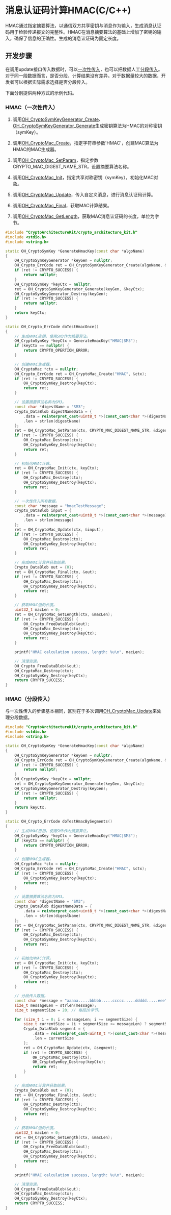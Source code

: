# 消息认证码计算HMAC(C/C++)

<!--Kit: Crypto Architecture Kit-->
<!--Subsystem: Security-->
<!--Owner: @zxz--3-->
<!--Designer: @lanming-->
<!--Tester: @PAFT-->
<!--Adviser: @zengyawen-->

HMAC通过指定摘要算法，以通信双方共享密钥与消息作为输入，生成消息认证码用于检验传递报文的完整性。HMAC在消息摘要算法的基础上增加了密钥的输入，确保了信息的正确性。生成的消息认证码为固定长度。

## 开发步骤

在调用update接口传入数据时，可以[一次性传入](#hmac一次性传入)，也可以把数据人工[分段传入](#hmac分段传入)。对于同一段数据而言，是否分段，计算结果没有差异。对于数据量较大的数据，开发者可以根据实际需求选择是否分段传入。

下面分别提供两种方式的示例代码。

### HMAC（一次性传入）

1. 调用[OH_CryptoSymKeyGenerator_Create](../../reference/apis-crypto-architecture-kit/capi-crypto-sym-key-h.md#oh_cryptosymkeygenerator_create)、[OH_CryptoSymKeyGenerator_Generate](../../reference/apis-crypto-architecture-kit/capi-crypto-sym-key-h.md#oh_cryptosymkeygenerator_generate)生成密钥算法为HMAC的对称密钥（symKey）。

2. 调用[OH_CryptoMac_Create](../../reference/apis-crypto-architecture-kit/capi-crypto-mac-h.md#oh_cryptomac_create)，指定字符串参数'HMAC'，创建MAC算法为HMAC的MAC生成器。

3. 调用[OH_CryptoMac_SetParam](../../reference/apis-crypto-architecture-kit/capi-crypto-mac-h.md#oh_cryptomac_setparam)，指定参数CRYPTO_MAC_DIGEST_NAME_STR，设置摘要算法名称。

4. 调用[OH_CryptoMac_Init](../../reference/apis-crypto-architecture-kit/capi-crypto-mac-h.md#oh_cryptomac_init)，指定共享对称密钥（symKey），初始化MAC对象。

5. 调用[OH_CryptoMac_Update](../../reference/apis-crypto-architecture-kit/capi-crypto-mac-h.md#oh_cryptomac_update)，传入自定义消息，进行消息认证码计算。

6. 调用[OH_CryptoMac_Final](../../reference/apis-crypto-architecture-kit/capi-crypto-mac-h.md#oh_cryptomac_final)，获取MAC计算结果。

7. 调用[OH_CryptoMac_GetLength](../../reference/apis-crypto-architecture-kit/capi-crypto-mac-h.md#oh_cryptomac_getlength)，获取MAC消息认证码的长度，单位为字节。

```C++
#include "CryptoArchitectureKit/crypto_architecture_kit.h"
#include <stdio.h>
#include <string.h>

static OH_CryptoSymKey *GenerateHmacKey(const char *algoName)
{
    OH_CryptoSymKeyGenerator *keyGen = nullptr;
    OH_Crypto_ErrCode ret = OH_CryptoSymKeyGenerator_Create(algoName, &keyGen);
    if (ret != CRYPTO_SUCCESS) {
        return nullptr;
    }
    OH_CryptoSymKey *keyCtx = nullptr;
    ret = OH_CryptoSymKeyGenerator_Generate(keyGen, &keyCtx);
    OH_CryptoSymKeyGenerator_Destroy(keyGen);
    if (ret != CRYPTO_SUCCESS) {
        return nullptr;
    }
    return keyCtx;
}

static OH_Crypto_ErrCode doTestHmacOnce()
{
    // 生成HMAC密钥，使用SM3作为摘要算法。
    OH_CryptoSymKey *keyCtx = GenerateHmacKey("HMAC|SM3");
    if (keyCtx == nullptr) {
        return CRYPTO_OPERTION_ERROR;
    }

    // 创建HMAC生成器。
    OH_CryptoMac *ctx = nullptr;
    OH_Crypto_ErrCode ret = OH_CryptoMac_Create("HMAC", &ctx);
    if (ret != CRYPTO_SUCCESS) {
        OH_CryptoSymKey_Destroy(keyCtx);
        return ret;
    }

    // 设置摘要算法名称为SM3。
    const char *digestName = "SM3";
    Crypto_DataBlob digestNameData = {
        .data = reinterpret_cast<uint8_t *>(const_cast<char *>(digestName)),
        .len = strlen(digestName)
    };
    ret = OH_CryptoMac_SetParam(ctx, CRYPTO_MAC_DIGEST_NAME_STR, &digestNameData);
    if (ret != CRYPTO_SUCCESS) {
        OH_CryptoMac_Destroy(ctx);
        OH_CryptoSymKey_Destroy(keyCtx);
        return ret;
    }

    // 初始化HMAC计算。
    ret = OH_CryptoMac_Init(ctx, keyCtx);
    if (ret != CRYPTO_SUCCESS) {
        OH_CryptoMac_Destroy(ctx);
        OH_CryptoSymKey_Destroy(keyCtx);
        return ret;
    }

    // 一次性传入所有数据。
    const char *message = "hmacTestMessage";
    Crypto_DataBlob input = {
        .data = reinterpret_cast<uint8_t *>(const_cast<char *>(message)),
        .len = strlen(message)
    };
    ret = OH_CryptoMac_Update(ctx, &input);
    if (ret != CRYPTO_SUCCESS) {
        OH_CryptoMac_Destroy(ctx);
        OH_CryptoSymKey_Destroy(keyCtx);
        return ret;
    }

    // 完成HMAC计算并获取结果。
    Crypto_DataBlob out = {0};
    ret = OH_CryptoMac_Final(ctx, &out);
    if (ret != CRYPTO_SUCCESS) {
        OH_CryptoMac_Destroy(ctx);
        OH_CryptoSymKey_Destroy(keyCtx);
        return ret;
    }

    // 获取HMAC值的长度。
    uint32_t macLen = 0;
    ret = OH_CryptoMac_GetLength(ctx, &macLen);
    if (ret != CRYPTO_SUCCESS) {
        OH_Crypto_FreeDataBlob(&out);
        OH_CryptoMac_Destroy(ctx);
        OH_CryptoSymKey_Destroy(keyCtx);
        return ret;
    }

    printf("HMAC calculation success, length: %u\n", macLen);

    // 清理资源。
    OH_Crypto_FreeDataBlob(&out);
    OH_CryptoMac_Destroy(ctx);
    OH_CryptoSymKey_Destroy(keyCtx);
    return CRYPTO_SUCCESS;
}
```

### HMAC（分段传入）

与一次性传入的步骤基本相同，区别在于多次调用[OH_CryptoMac_Update](../../reference/apis-crypto-architecture-kit/capi-crypto-mac-h.md#oh_cryptomac_update)来处理分段数据。

```C++
#include "CryptoArchitectureKit/crypto_architecture_kit.h"
#include <stdio.h>
#include <string.h>

static OH_CryptoSymKey *GenerateHmacKey(const char *algoName)
{
    OH_CryptoSymKeyGenerator *keyGen = nullptr;
    OH_Crypto_ErrCode ret = OH_CryptoSymKeyGenerator_Create(algoName, &keyGen);
    if (ret != CRYPTO_SUCCESS) {
        return nullptr;
    }
    OH_CryptoSymKey *keyCtx = nullptr;
    ret = OH_CryptoSymKeyGenerator_Generate(keyGen, &keyCtx);
    OH_CryptoSymKeyGenerator_Destroy(keyGen);
    if (ret != CRYPTO_SUCCESS) {
        return nullptr;
    }
    return keyCtx;
}

static OH_Crypto_ErrCode doTestHmacBySegments()
{
    // 生成HMAC密钥，使用SM3作为摘要算法。
    OH_CryptoSymKey *keyCtx = GenerateHmacKey("HMAC|SM3");
    if (keyCtx == nullptr) {
        return CRYPTO_OPERTION_ERROR;
    }

    // 创建HMAC生成器。
    OH_CryptoMac *ctx = nullptr;
    OH_Crypto_ErrCode ret = OH_CryptoMac_Create("HMAC", &ctx);
    if (ret != CRYPTO_SUCCESS) {
        OH_CryptoSymKey_Destroy(keyCtx);
        return ret;
    }

    // 设置摘要算法名称为SM3。
    const char *digestName = "SM3";
    Crypto_DataBlob digestNameData = {
        .data = reinterpret_cast<uint8_t *>(const_cast<char *>(digestName)),
        .len = strlen(digestName)
    };
    ret = OH_CryptoMac_SetParam(ctx, CRYPTO_MAC_DIGEST_NAME_STR, &digestNameData);
    if (ret != CRYPTO_SUCCESS) {
        OH_CryptoMac_Destroy(ctx);
        OH_CryptoSymKey_Destroy(keyCtx);
        return ret;
    }

    // 初始化HMAC计算。
    ret = OH_CryptoMac_Init(ctx, keyCtx);
    if (ret != CRYPTO_SUCCESS) {
        OH_CryptoMac_Destroy(ctx);
        OH_CryptoSymKey_Destroy(keyCtx);
        return ret;
    }

    // 分段传入数据。
    const char *message = "aaaaa.....bbbbb.....ccccc.....ddddd.....eee";
    size_t messageLen = strlen(message);
    size_t segmentSize = 20; // 每段20字节。

    for (size_t i = 0; i < messageLen; i += segmentSize) {
        size_t currentSize = (i + segmentSize <= messageLen) ? segmentSize : (messageLen - i);
        Crypto_DataBlob segment = {
            .data = reinterpret_cast<uint8_t *>(const_cast<char *>(message + i)),
            .len = currentSize
        };
        ret = OH_CryptoMac_Update(ctx, &segment);
        if (ret != CRYPTO_SUCCESS) {
            OH_CryptoMac_Destroy(ctx);
            OH_CryptoSymKey_Destroy(keyCtx);
            return ret;
        }
    }

    // 完成HMAC计算并获取结果。
    Crypto_DataBlob out = {0};
    ret = OH_CryptoMac_Final(ctx, &out);
    if (ret != CRYPTO_SUCCESS) {
        OH_CryptoMac_Destroy(ctx);
        OH_CryptoSymKey_Destroy(keyCtx);
        return ret;
    }

    // 获取HMAC值的长度。
    uint32_t macLen = 0;
    ret = OH_CryptoMac_GetLength(ctx, &macLen);
    if (ret != CRYPTO_SUCCESS) {
        OH_Crypto_FreeDataBlob(&out);
        OH_CryptoMac_Destroy(ctx);
        OH_CryptoSymKey_Destroy(keyCtx);
        return ret;
    }

    printf("HMAC calculation success, length: %u\n", macLen);

    // 清理资源。
    OH_Crypto_FreeDataBlob(&out);
    OH_CryptoMac_Destroy(ctx);
    OH_CryptoSymKey_Destroy(keyCtx);
    return CRYPTO_SUCCESS;
}
```